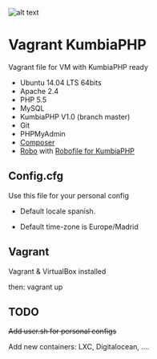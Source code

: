 ![alt text](http://proto.kumbiaphp.com/img/kumbiaphp.png "Logo KumbiaPHP framework")

# Vagrant KumbiaPHP
Vagrant file for VM with KumbiaPHP ready

* Ubuntu 14.04 LTS 64bits
* Apache 2.4
* PHP 5.5
* MySQL
* KumbiaPHP V1.0 (branch master)
* Git
* PHPMyAdmin
* [Composer](https://getcomposer.org/)
* [Robo](http://robo.li/) with [Robofile for KumbiaPHP](https://github.com/KumbiaPHP/Robo-task)

## Config.cfg

Use this file for your personal config

* Default locale spanish.

* Default time-zone is Europe/Madrid

## Vagrant

Vagrant & VirtualBox installed

then: vagrant up

## TODO

<del>Add user.sh for personal configs

Add new containers: LXC, Digitalocean, ....

